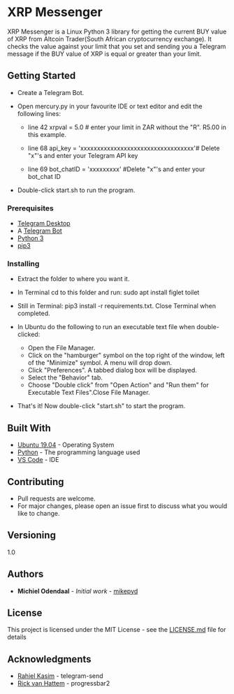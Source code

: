 # XRP Messenger

XRP Messenger is a Linux Python 3 library for getting the current BUY value of XRP from Altcoin Trader(South African cryptocurrency exchange). It checks the value against your limit that you set and sending you a Telegram message if the BUY value of XRP is equal or greater than your limit. 

## Getting Started

* Create a Telegram Bot. <br />
* Open mercury.py in your favourite IDE or text editor and edit the following lines:<br />

  * line 42   xrpval = 5.0 # enter your limit in ZAR without the "R". R5.00 in this example.<br />

  * line 68	  api_key = 'xxxxxxxxxxxxxxxxxxxxxxxxxxxxxxxxxx'# Delete "x"'s and enter your Telegram API key<br />
  * line 69   bot_chatID = 'xxxxxxxxx'  #Delete "x"'s and enter your bot_chat ID<br />

* Double-click start.sh to run the program.

### Prerequisites
* [Telegram Desktop](https://itsfoss.com/install-telegram-desktop-linux/)<br />
* A [Telegram Bot](https://core.telegram.org/bots)<br />
* [Python 3](https://www.python.org/downloads/release/python-373/)<br />
* [pip3](https://linuxize.com/post/how-to-install-pip-on-ubuntu-18.04/) <br />

### Installing

* Extract the folder to where you want it.
* In Terminal cd to this folder and run: sudo apt install figlet toilet
* Still in Terminal: pip3 install -r requirements.txt. Close Terminal when completed.
* In Ubuntu do the following to run an executable text file when double-clicked:

  * Open the File Manager.<br />
  * Click on the "hamburger" symbol on the top right of the window, left of the "Minimize" symbol. A menu will drop down.<br />
  * Click "Preferences". A tabbed dialog box will be displayed.<br />
  * Select the "Behavior" tab.<br />
  * Choose "Double click" from "Open Action" and "Run them" for Executable Text Files".Close File Manager.<br />
* That's it! Now double-click "start.sh" to start the program.

## Built With
* [Ubuntu 19.04](http://releases.ubuntu.com/19.04/) - Operating System
* [Python](https://www.python.org/downloads/release/python-373/) - The programming language used
* [VS Code](https://code.visualstudio.com/) - IDE

## Contributing

* Pull requests are welcome.<br /> 
* For major changes, please open an issue first to discuss what you would like to change.<br />

## Versioning

1.0 

## Authors

* **Michiel Odendaal** - *Initial work* - [mikepyd](https://github.com/mikepyd)

## License

This project is licensed under the MIT License - see the [LICENSE.md](LICENSE.md) file for details

## Acknowledgments

* [Rahiel Kasim](https://pypi.org/project/telegram-send/) - telegram-send
* [Rick van Hattem](https://pypi.org/project/progressbar2/) - progressbar2
